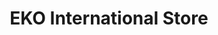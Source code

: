 ---
title: "EKO International Store"
url: /hyattsville/eko-international-store/
shop: convenience
---
